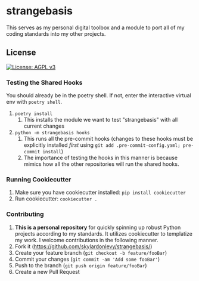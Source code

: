 # strangebasis
This serves as my personal digital toolbox and a module to port all of my coding standards into my other projects.


## License

[![License: AGPL v3](https://img.shields.io/badge/License-AGPL%20v3-blue.svg)](https://www.gnu.org/licenses/agpl-3.0)


### Testing the Shared Hooks
You should already be in the poetry shell. If not, enter the interactive virtual env with `poetry shell`.
1. `poetry install`
   1. This installs the module we want to test "strangebasis" with all current changes
2. `python -m strangebasis hooks`
   1. This runs all the pre-commit hooks (changes to these hooks must be explicitly installed *first* using `git add .pre-commit-config.yaml; pre-commit install`)
   2. The importance of testing the hooks in this manner is because mimics how all the other repositories will run the shared hooks.


### Running Cookiecutter

1. Make sure you have cookiecutter installed: `pip install cookiecutter`
2. Run cookiecutter: `cookiecutter .`

### Contributing

1. **This is a personal repository** for quickly spinning up robust Python projects according to my standards. It utilizes cookiecutter to templatize my work. I welcome contributions in the following manner.
2. Fork it (https://github.com/skylardonlevy/strangebasis/)
3. Create your feature branch (`git checkout -b feature/fooBar`)
4. Commit your changes (`git commit -am 'Add some fooBar'`)
5. Push to the branch (`git push origin feature/fooBar`)
6. Create a new Pull Request
